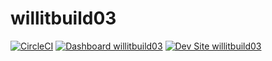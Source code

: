 # willitbuild03

[![CircleCI](https://circleci.com/gh/smthomas/willitbuild03.svg?style=shield)](https://circleci.com/gh/smthomas/willitbuild03)
[![Dashboard willitbuild03](https://img.shields.io/badge/dashboard-willitbuild03-yellow.svg)](https://dashboard.pantheon.io/sites/b2492b91-0375-4c08-a9e8-2ef74a87e1f1#dev/code)
[![Dev Site willitbuild03](https://img.shields.io/badge/site-willitbuild03-blue.svg)](http://dev-willitbuild03.pantheonsite.io/)